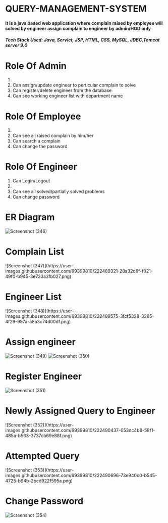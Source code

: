 # QUERY-MANAGEMENT-SYSTEM

<h4>It is a java based web application where complain raised by employee will solved by engineer assign complain to engineer by admin/HOD only </h4>

<h5>Tech Stack Used: Java, Servlet, JSP, HTML, CSS, MySQL, JDBC,Tomcat server 9.0</h5>

<h1>Role Of Admin</h1>
<ol>
<liCan Login/Logout </li>
<li Can see all raised complain's by employee</li>
<li>Can assign/update engineer to perticular complain to solve</li>
<li>Can register/delete engineer from the database</li>
<li>Can see working engineer list with department name</li> </ol>

<h1>Role Of Employee</h1>
<ol>
<liCan Signup/Login/Logout </li>
<li Can register a complain</li>
<li>Can see all raised complain by him/her</li>
<li>Can search a complain</li>
<li>Can change the password</li>
</ol>

<h1>Role Of Engineer</h1>
<ol>
<li>Can Login/Logout </li>
<li Can update complain status</li>
<li>Can see all solved/partially solved problems</li>
<li>Can change password</li>
  </ol>

<h1>ER Diagram</h1>

![Screenshot (346)](https://user-images.githubusercontent.com/69399810/222488623-80ce806b-aa31-4f1c-b824-3db109556699.png)

<h1>Complain List</h1>
![Screenshot (347)](https://user-images.githubusercontent.com/69399810/222489321-28a32d6f-f021-49f0-b945-3e733a3fb027.png)

<h1>Engineer List</h1>
![Screenshot (348)](https://user-images.githubusercontent.com/69399810/222489575-3fcf5328-3265-4f29-957a-a8a3c74d00df.png)

<h1>Assign engineer</h1>

![Screenshot (349)](https://user-images.githubusercontent.com/69399810/222489715-435b5cc0-2998-481d-989e-3dbe4eb6a199.png)
![Screenshot (350)](https://user-images.githubusercontent.com/69399810/222490090-795580ee-d1e9-4bfd-a55f-e5980f92f497.png)

<h1>Register Engineer</h1>

![Screenshot (351)](https://user-images.githubusercontent.com/69399810/222490302-0ee2fe14-a77f-41ba-96ef-487a2683f7d8.png)

<h1>Newly Assigned Query to Engineer</h1>
![Screenshot (352)](https://user-images.githubusercontent.com/69399810/222490437-053dc4b8-58f1-485a-b563-3737cb69e88f.png)

<h1>Attempted Query</h1>
![Screenshot (353)](https://user-images.githubusercontent.com/69399810/222490696-73e940c0-b545-4725-b94b-2bcd922f595a.png)

<h1>Change Password</h1>

![Screenshot (354)](https://user-images.githubusercontent.com/69399810/222490793-a9e26432-e1ff-4281-ba6e-44063b2fe0a5.png)


